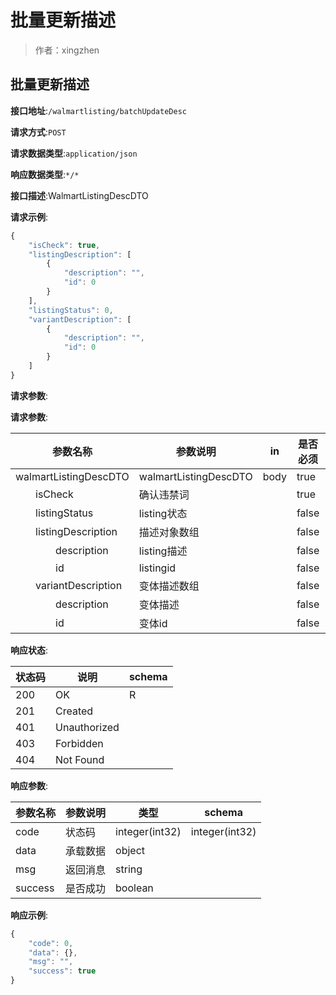 # 批量更新描述

> 作者：xingzhen

## 批量更新描述


**接口地址**:`/walmartlisting/batchUpdateDesc`


**请求方式**:`POST`


**请求数据类型**:`application/json`


**响应数据类型**:`*/*`


**接口描述**:WalmartListingDescDTO


**请求示例**:


```javascript
{
	"isCheck": true,
	"listingDescription": [
		{
			"description": "",
			"id": 0
		}
	],
	"listingStatus": 0,
	"variantDescription": [
		{
			"description": "",
			"id": 0
		}
	]
}
```


**请求参数**:


**请求参数**:


| 参数名称 | 参数说明 | in    | 是否必须 | 数据类型 | schema |
| -------- | -------- | ----- | -------- | -------- | ------ |
|walmartListingDescDTO|walmartListingDescDTO|body|true|WalmartListingDescDTO|WalmartListingDescDTO|
|&emsp;&emsp;isCheck|确认违禁词||true|boolean||
|&emsp;&emsp;listingStatus|listing状态||false|integer(int32)||
|&emsp;&emsp;listingDescription|描述对象数组||false|array|Description|
|&emsp;&emsp;&emsp;&emsp;description|listing描述||false|string||
|&emsp;&emsp;&emsp;&emsp;id|listingid||false|integer(int64)||
|&emsp;&emsp;variantDescription|变体描述数组||false|array|Description|
|&emsp;&emsp;&emsp;&emsp;description|变体描述||false|string||
|&emsp;&emsp;&emsp;&emsp;id|变体id||false|integer(int64)||


**响应状态**:


| 状态码 | 说明 | schema |
| -------- | -------- | ----- | 
|200|OK|R|
|201|Created||
|401|Unauthorized||
|403|Forbidden||
|404|Not Found||


**响应参数**:


| 参数名称 | 参数说明 | 类型 | schema |
| -------- | -------- | ----- |----- | 
|code|状态码|integer(int32)|integer(int32)|
|data|承载数据|object||
|msg|返回消息|string||
|success|是否成功|boolean||


**响应示例**:
```javascript
{
	"code": 0,
	"data": {},
	"msg": "",
	"success": true
}
```